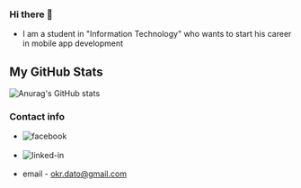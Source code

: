 ### Hi there 👋


- I am a student in "Information Technology" who wants to start his career in mobile app development 

## My GitHub Stats

![Anurag's GitHub stats](https://github-readme-stats.vercel.app/api?username=MR-BIGO&count_private=true&show_icons=true&theme=midnight-purple&hide=issues,contribs)


### Contact info

- [<img align="left" alt="facebook" src="https://img.shields.io/badge/facebook-%231877F2.svg?&style=for-the-badge&logo=facebook&logoColor=white" />](https://www.facebook.com/dato.okruashvili.90)

- [<img align="left" alt="linked-in" src="https://img.shields.io/badge/linkedin-%230077B5.svg?&style=for-the-badge&logo=linkedin&logoColor=white" />](https://www.linkedin.com/in/daviti-okruashvili-049631208/)
  
- email - okr.dato@gmail.com


